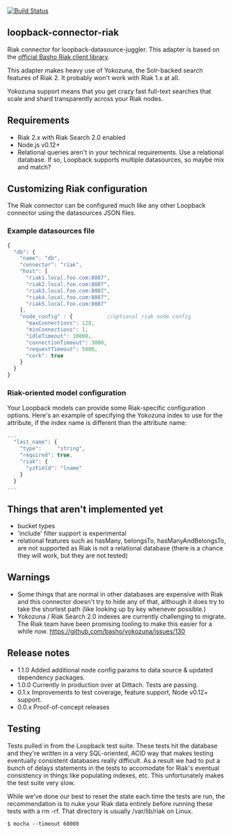 [![Build Status](https://semaphoreci.com/api/v1/projects/58f74bc7-9070-4e73-8629-faf6833f94ab/566632/badge.svg)](https://semaphoreci.com/dittach/loopback-connector-riak)

## loopback-connector-riak

Riak connector for loopback-datasource-juggler.  This adapter is based on the [official Basho Riak client library](https://github.com/basho/riak-nodejs-client).

This adapter makes heavy use of Yokozuna, the Solr-backed search features of Riak 2.  It probably won't work with Riak 1.x at all.

Yokozuna support means that you get crazy fast full-text searches that scale and shard transparently across your Riak nodes.

## Requirements

* Riak 2.x with Riak Search 2.0 enabled
* Node.js v0.12+
* Relational queries aren't in your technical requirements. Use a relational database. If so, Loopback supports multiple datasources, so maybe mix and match?

## Customizing Riak configuration

The Riak connector can be configured much like any other Loopback connector using the datasources JSON files.

### Example datasources file

```javascript
{
  "db": {
    "name": "db",
    "connector": "riak",
    "host": [
      "riak1.local.foo.com:8087",
      "riak2.local.foo.com:8087",
      "riak3.local.foo.com:8087",
      "riak4.local.foo.com:8087",
      "riak5.local.foo.com:8087"
    ],
    "node_config" : {           //optional riak node config
      "maxConnections": 128,
      "minConnections": 1,
      "idleTimeout": 10000,
      "connectionTimeout": 3000,
      "requestTimeout": 5000,
      "cork": true
    }
  }
}
```

### Riak-oriented model configuration

Your Loopback models can provide some Riak-specific configuration options.  Here's an example of specifying the Yokozuna index to use for the attribute, if the index name is different than the attribute name:

```javascript
...
  "last_name": {
    "type":     "string",
    "required": true,
    "riak": {
      "yzField": "lname"
    }
  }
...
```

## Things that aren't implemented yet

* bucket types
* 'include' filter support is experimental
* relational features such as hasMany, belongsTo, hasManyAndBelongsTo, are not supported as Riak is not a relational database (there is a chance they will work, but they are not tested)

## Warnings

* Some things that are normal in other databases are expensive with Riak and this connector doesn't try to hide any of that, although it does try to take the shortest path (like looking up by key whenever possible.)
* Yokozuna / Riak Search 2.0 indexes are currently challenging to migrate. The Riak team have been promising tooling to make this easier for a while now. https://github.com/basho/yokozuna/issues/130

## Release notes

* 1.1.0 Added additional node config params to data source & updated dependency packages.
* 1.0.0 Currently in production over at Dittach. Tests are passing.
* 0.1.x Improvements to test coverage, feature support, Node v0.12+ support.
* 0.0.x Proof-of-concept releases

## Testing

Tests pulled in from the Loopback test suite.  These tests hit the database and they're written in a very SQL-oriented, ACID way that makes testing eventually consistent databases really difficult.  As a result we had to put a bunch of delays statements in the tests to accomodate for Riak's eventual consistency in things like populating indexes, etc.  This unfortunately makes the test suite very slow.

While we've done our best to reset the state each time the tests are run, the recommendation is to nuke your Riak data entirely before running these tests with a rm -rf.  That directory is usually /var/lib/riak on Linux.

```shell
$ mocha --timeout 60000
```
